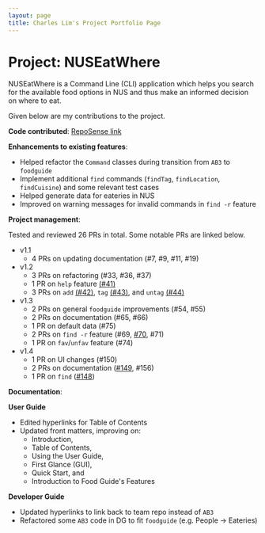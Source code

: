 ```yaml
---
layout: page
title: Charles Lim's Project Portfolio Page
---
```


# Project: NUSEatWhere

NUSEatWhere is a Command Line (CLI) application which helps you search for the available food options in NUS
and thus make an informed decision on where to eat.

Given below are my contributions to the project.

**Code contributed**: [RepoSense link](https://nus-cs2103-ay2223s1.github.io/tp-dashboard/?search=charleslimjh&breakdown=true&sort=groupTitle&sortWithin=title&since=2022-09-16&timeframe=commit&mergegroup=&groupSelect=groupByRepos&checkedFileTypes=docs~functional-code~test-code~other)

**Enhancements to existing features**:

* Helped refactor the `Command` classes during transition from `AB3` to `foodguide`
* Implement additional `find` commands (`findTag`, `findLocation`, `findCuisine`) and
some relevant test cases
* Helped generate data for eateries in NUS
* Improved on warning messages for invalid commands in `find -r` feature

**Project management**:

Tested and reviewed 26 PRs in total. Some notable PRs are linked below.

* v1.1
    * 4 PRs on updating documentation (#7, #9, #11, #19)
* v1.2
    * 3 PRs on refactoring (#33, #36, #37)
    * 1 PR on `help` feature [(#41)](https://github.com/AY2223S1-CS2103T-W11-1/tp/pull/41)
    * 3 PRs on `add` [(#42)](https://github.com/AY2223S1-CS2103T-W11-1/tp/pull/42),
      `tag` [(#43)](https://github.com/AY2223S1-CS2103T-W11-1/tp/pull/43),
      and `untag` [(#44)](https://github.com/AY2223S1-CS2103T-W11-1/tp/pull/44)
* v1.3
    * 2 PRs on general `foodguide` improvements (#54, #55)
    * 2 PRs on documentation (#65, #66)
    * 1 PR on default data (#75)
    * 2 PRs on `find -r` feature (#69, [#70](https://github.com/AY2223S1-CS2103T-W11-1/tp/pull/70), #71)
    * 1 PR on `fav`/`unfav` feature (#74)
* v1.4
    * 1 PR on UI changes (#150)
    * 2 PRs on documentation ([#149](https://github.com/AY2223S1-CS2103T-W11-1/tp/pull/149), #156)
    * 1 PR on `find` ([#148](https://github.com/AY2223S1-CS2103T-W11-1/tp/pull/148))

**Documentation**:

**User Guide**
* Edited hyperlinks for Table of Contents
* Updated front matters, improving on:
    * Introduction,
    * Table of Contents,
    * Using the User Guide,
    * First Glance (GUI),
    * Quick Start, and
    * Introduction to Food Guide's Features

**Developer Guide**
* Updated hyperlinks to link back to team repo instead of `AB3`
* Refactored some `AB3` code in DG to fit `foodguide` (e.g. People -> Eateries)

